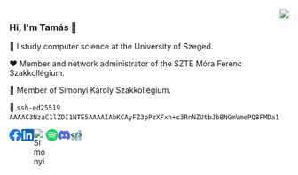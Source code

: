 <img align="right" src="https://github-readme-stats.vercel.app/api?username=tomitheninja&show_icons=true&icon_color=805AD5&text_color=BB86FC&bg_color=0d1117&hide_title=true"  />

### Hi, I'm Tamás 👋

🔬 I study computer science at the University of Szeged.

♥️ Member and network administrator of the SZTE Móra Ferenc Szakkollégium.

💚 Member of Simonyi Károly Szakkollégium.

👾 `ssh-ed25519 AAAAC3NzaC1lZDI1NTE5AAAAIAbKCAyFZ3pPzXFxh+c3RnNZUtbJbBNGmVmePQ8FMDa1`

<div>

<a href="https://www.facebook.com/dr0p.database/"><img align="left" alt="Facebook" width="22px" src="assets/facebook.svg"></a>

<a href="https://linkedin.com/in/tomitheninja"><img align="left" alt="LinkedIn" width="22px" src="assets/linkedin.svg"></a>

<a href="https://kir-dev.sch.bme.hu/member/tomitheninja">
<img align="left" alt="Simonyi" width="22px" src="https://kir-dev.sch.bme.hu/favicon.png" />
</a>

<a href="https://open.spotify.com/user/t06m0g0z5ukih70fgy93er0d4?si=dbc3b25e207b42e2">
  <img align="left" alt="Spotify" width="22px" src="assets/spotify.svg" />
</a>

<a href="http://discordapp.com/users/335860149749153802"><img align="left" alt="Discord" width="22px" src="assets/discord.svg" /></a>

<a href="https://coderstats.net/github/#tomitheninja"><img align="left" alt="Coder stats" width="22px" src="assets/coderstats.png" /></a>

</div>

